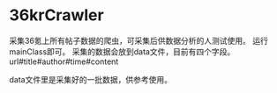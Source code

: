 36krCrawler
===========

采集36氪上所有帖子数据的爬虫，可采集后供数据分析的人测试使用。
运行mainClass即可。
采集的数据会放到data文件，目前有四个字段。
url#title#author#time#content

data文件里是采集好的一批数据，供参考使用。
